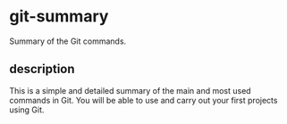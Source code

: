 # git-summary
Summary of the Git commands.

## description
This is a simple and detailed summary of the main and most used commands in Git.
You will be able to use and carry out your first projects using Git.
